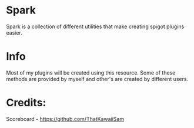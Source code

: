 # Spark
Spark is a collection of different utilities that make creating spigot plugins easier.

# Info
Most of my plugins will be created using this resource.
Some of these methods are provided by myself and other's are created by different users.

# Credits:
Scoreboard - https://github.com/ThatKawaiiSam
